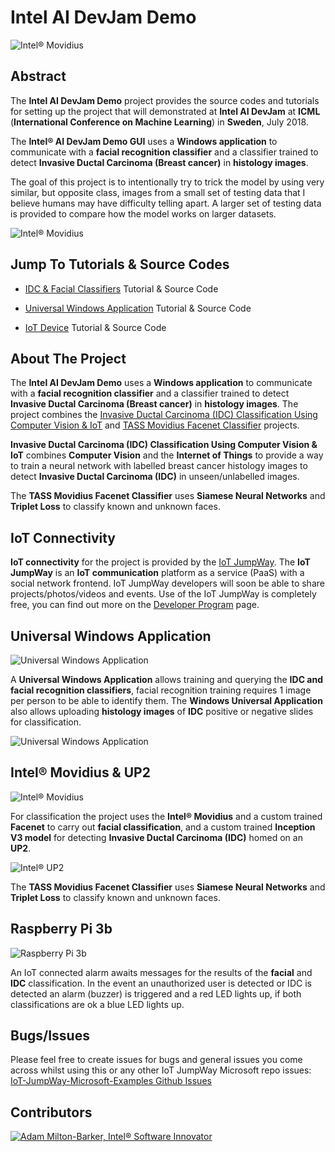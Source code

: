 # Intel AI DevJam Demo

![Intel® Movidius](IDC-Classifier/images/IDC-Classification.jpg)

## Abstract

The **Intel AI DevJam Demo** project provides the source codes and tutorials for setting up the project that will demonstrated at **Intel AI DevJam** at **ICML** (**International Conference on Machine Learning**) in **Sweden**, July 2018.

The **Intel® AI DevJam Demo GUI** uses a **Windows application** to communicate with a **facial recognition classifier** and a classifier trained to detect **Invasive Ductal Carcinoma (Breast cancer)** in **histology images**.

The goal of this project is to intentionally try to trick the model by using very similar, but opposite class, images from a small set of testing data that I believe humans may have difficulty telling apart. A larger set of testing data is provided to compare how the model works on larger datasets. 

![Intel® Movidius](images/ICML-AI-DevJam.jpg)

## Jump To Tutorials & Source Codes

- [IDC & Facial Classifiers](https://github.com/iotJumpway/IoT-JumpWay-Microsoft-Examples/tree/master/Intel-AI-DevJam-IDC/IDC-Classifier "IDC & Facial Classifiers") Tutorial & Source Code

- [Universal Windows Application](https://github.com/iotJumpway/IoT-JumpWay-Microsoft-Examples/tree/master/Intel-AI-DevJam-IDC/IDC-Classifier-GUI "Universal Windows Application") Tutorial & Source Code

- [IoT Device](https://github.com/iotJumpway/IoT-JumpWay-Microsoft-Examples/tree/master/Intel-AI-DevJam-IDC/Dev-Kit-IoT-Alarm "IoT Device") Tutorial & Source Code

## About The Project

The **Intel AI DevJam Demo** uses a **Windows application** to communicate with a **facial recognition classifier** and a classifier trained to detect **Invasive Ductal Carcinoma (Breast cancer)** in **histology images**. The project combines the  [Invasive Ductal Carcinoma (IDC) Classification Using Computer Vision & IoT](https://github.com/iotJumpway/IoT-JumpWay-Intel-Examples/tree/master/Intel-Movidius/IDC-Classification "Invasive Ductal Carcinoma (IDC) Classification Using Computer Vision & IoT") and [TASS Movidius Facenet Classifier](https://github.com/iotJumpway/IoT-JumpWay-Intel-Examples/tree/master/Intel-Movidius/TASS/Facenet "TASS Movidius Facenet Classifier") projects.

**Invasive Ductal Carcinoma (IDC) Classification Using Computer Vision & IoT** combines **Computer Vision** and the **Internet of Things** to provide a way to train a neural network with labelled breast cancer histology images to detect **Invasive Ductal Carcinoma (IDC)** in unseen/unlabelled images.

The **TASS Movidius Facenet Classifier** uses **Siamese Neural Networks** and **Triplet Loss** to classify known and unknown faces.

## IoT Connectivity

**IoT connectivity** for the project is provided by the [IoT JumpWay](https://www.iotjumpway.tech "IoT JumpWay"). The **IoT JumpWay** is an **IoT communication** platform as a service (PaaS) with a social network frontend. IoT JumpWay developers will soon be able to share projects/photos/videos and events. Use of the IoT JumpWay is completely free, you can find out more on the [Developer Program](https://iot.techbubbletechnologies.com/developers/ "Developer Program") page.

## Universal Windows Application

![Universal Windows Application](../images/IoT-JumpWay-Microsoft-Examples.jpg)

A **Universal Windows Application** allows training and querying the **IDC and facial recognition classifiers**, facial recognition training requires 1 image per person to be able to identify them. The **Windows Universal Application** also allows uploading **histology images** of **IDC** positive or negative slides for classification. 

![Universal Windows Application](IDC-Classifier-GUI/images/VS2017-Universal-Windows-App.jpg)

## Intel® Movidius & UP2

![Intel® Movidius](IDC-Classifier/images/Movidius.jpg)

For classification the project uses the **Intel® Movidius** and a custom trained **Facenet** to carry out **facial classification**, and a custom trained **Inception V3 model** for detecting **Invasive Ductal Carcinoma (IDC)** homed on an **UP2**. 

![Intel® UP2](IDC-Classifier/images/UP2.jpg)

The **TASS Movidius Facenet Classifier** uses **Siamese Neural Networks** and **Triplet Loss** to classify known and unknown faces.

## Raspberry Pi 3b

![Raspberry Pi 3b](IDC-Classifier/images/RPI3.jpg)

An IoT connected alarm awaits messages for the results of the **facial** and **IDC** classification. In the event an unauthorized user is detected or IDC is detected an alarm (buzzer) is triggered and a red LED lights up, if both classifications are ok a blue LED lights up.

## Bugs/Issues

Please feel free to create issues for bugs and general issues you come across whilst using this or any other IoT JumpWay Microsoft repo issues: [IoT-JumpWay-Microsoft-Examples Github Issues](https://github.com/iotJumpway/IoT-JumpWay-Microsoft-Examples/issues "IoT-JumpWay-Microsoft-Examples Github Issues")

## Contributors

[![Adam Milton-Barker, Intel® Software Innovator](../images/Intel-Software-Innovator.jpg)](https://github.com/AdamMiltonBarker)

